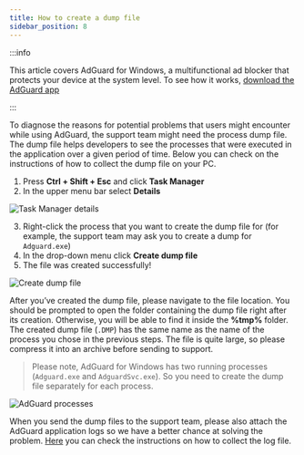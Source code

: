 ```yaml
---
title: How to create a dump file
sidebar_position: 8
---
```


:::info

This article covers AdGuard for Windows, a multifunctional ad blocker that protects your device at the system level. To see how it works, [download the AdGuard app](https://adguard.com/download.html?auto=true)

:::

To diagnose the reasons for potential problems that users might encounter while using AdGuard, the support team might need the process dump file. The dump file helps developers to see the processes that were executed in the application over a given period of time. Below you can check on the instructions of how to collect the dump file on your PC.

1. Press **Ctrl + Shift + Esc** and click **Task Manager**
2. In the upper menu bar select **Details**

![Task Manager details](https://cdn.adtidy.org/public/Adguard/kb/Windows_dump/details_en.png)

3. Right-click the process that you want to create the dump file for (for example, the support team may ask you to create a dump for `Adguard.exe`)
4. In the drop-down menu click **Create dump file**
5. The file was created successfully!

![Create dump file](https://cdn.adtidy.org/public/Adguard/kb/Windows_dump/create_dump_file_en.png)

After you’ve created the dump file, please navigate to the file location. You should be prompted to open the folder containing the dump file right after its creation. Otherwise, you will be able to find it inside the **%tmp%** folder. The created dump file (`.DMP`) has the same name as the name of the process you chose in the previous steps. The file is quite large, so please compress it into an archive before sending to support.

> Please note, AdGuard for Windows has two running processes (`Adguard.exe` and `AdguardSvc.exe`). So you need to create the dump file separately for each process.

![AdGuard processes](https://cdn.adtidy.org/public/Adguard/kb/Windows_dump/processes_en.png)

When you send the dump files to the support team, please also attach the AdGuard application logs so we have a better chance at solving the problem. [Here](../adguard-logs) you can check the instructions on how to collect the log file.
